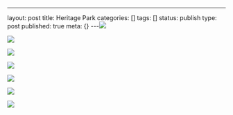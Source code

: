 ---
layout: post
title: Heritage Park
categories: []
tags: []
status: publish
type: post
published: true
meta: {}
---![](/squarespace_images/static_50d2902fe4b0959a0871a12c_50d29313e4b04687d9db348b_50d29313e4b04687d9db348c_1355977498884__img.jpg)
  

  
   
![](/squarespace_images/static_50d2902fe4b0959a0871a12c_50d29313e4b04687d9db348b_50d29313e4b04687d9db348d_1355977497296__img.jpg)
  

  
   
![](/squarespace_images/static_50d2902fe4b0959a0871a12c_50d29313e4b04687d9db348b_50d29313e4b04687d9db348e_1355977496814__img.jpg)
  

  
   
![](/squarespace_images/static_50d2902fe4b0959a0871a12c_50d29313e4b04687d9db348b_50d29313e4b04687d9db348f_1355977497835__img.jpg)
  

  
   
![](/squarespace_images/static_50d2902fe4b0959a0871a12c_50d29313e4b04687d9db348b_50d29313e4b04687d9db3490_1355977498453__img.jpg)
  

  
   
![](/squarespace_images/static_50d2902fe4b0959a0871a12c_50d29313e4b04687d9db348b_50d29313e4b04687d9db3491_1355977498688__img.jpg)
  

  
   
![](/squarespace_images/static_50d2902fe4b0959a0871a12c_50d29313e4b04687d9db348b_50d29313e4b04687d9db3492_1355977499790__img.jpg)
